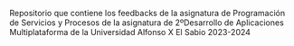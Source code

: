 Repositorio que contiene los feedbacks de la asignatura de Programación de Servicios y Procesos de la asignatura de 2ºDesarrollo de Aplicaciones Multiplataforma de la Universidad Alfonso X El Sabio 2023-2024
